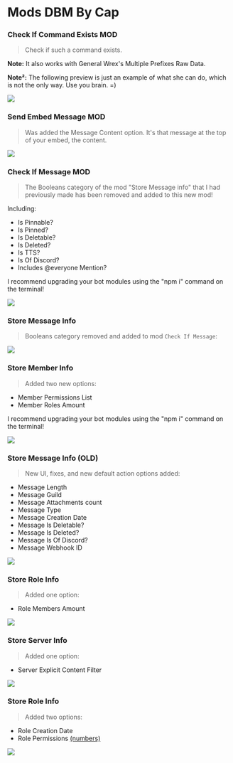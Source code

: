 # Mods DBM By Cap

### Check If Command Exists MOD

> Check if such a command exists.

**Note:** It also works with General Wrex's Multiple Prefixes Raw Data.

**Note²:** The following preview is just an example of what she can do, which is not the only way. Use you brain. =)

<img src="https://i.imgur.com/H1b4qxI.gif">

### Send Embed Message MOD
> Was added the Message Content option.
> It's that message at the top of your embed, the content.

<img src="https://i.imgur.com/PJCrUGv.gif">

### Check If Message MOD
> The Booleans category of the mod "Store Message info" that I had previously made has been removed and added to this new mod!

Including:
- Is Pinnable?
- Is Pinned?
- Is Deletable?
- Is Deleted?
- Is TTS?
- Is Of Discord?
- Includes @everyone Mention?

I recommend upgrading your bot modules using the "npm i" command on the terminal!

<img src="https://i.imgur.com/rz0fiu1.gif">

### Store Message Info
> Booleans category removed and added to mod ``Check If Message``:

<img src="https://i.imgur.com/1q9DdED.png">

### Store Member Info
> Added two new options:
- Member Permissions List
- Member Roles Amount

I recommend upgrading your bot modules using the "npm i" command on the terminal!

<img src="https://i.imgur.com/4FLKfAf.gif">

### Store Message Info (OLD)
> New UI, fixes, and new default action options added:
- Message Length
- Message Guild
- Message Attachments count
- Message Type
- Message Creation Date
- Message Is Deletable?
- Message Is Deleted?
- Message Is Of Discord?
- Message Webhook ID

<img src="https://i.imgur.com/I14uO8Q.gif">

### Store Role Info
> Added one option:
- Role Members Amount

<img src="https://i.imgur.com/b0Xh0HS.png">

### Store Server Info
> Added one option:
- Server Explicit Content Filter

<img src="https://i.imgur.com/aIKDr2Y.png">

### Store Role Info
> Added two options:
- Role Creation Date
- Role Permissions [(numbers)](https://github.com/discordjs/discord.js/blob/stable/src/util/Permissions.js#L237)

<img src="https://i.imgur.com/vSAcK5k.png">
